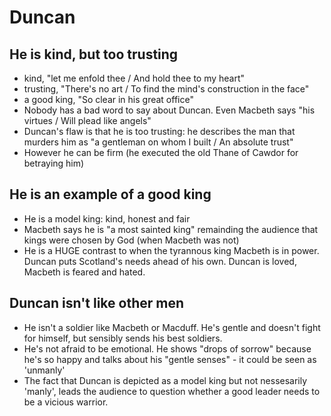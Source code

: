 # Duncan

## He is kind, but too trusting
- kind, "let me enfold thee / And hold thee to my heart"
- trusting, "There's no art / To find the mind's construction in the face"
- a good king, "So clear in his great office"
- Nobody has a bad word to say about Duncan. Even Macbeth says "his virtues / Will plead like angels"
- Duncan's flaw is that he is too trusting: he describes the man that murders him as "a gentleman on whom I built / An absolute trust"
- However he can be firm (he executed the old Thane of Cawdor for betraying him)

## He is an example of a good king
- He is a model king: kind, honest and fair
- Macbeth says he is "a most sainted king" remainding the audience that kings were chosen by God (when Macbeth was not)
- He is a HUGE contrast to when the tyrannous king Macbeth is in power. Duncan puts Scotland's needs ahead of his own. Duncan is loved, Macbeth is feared and hated.

## Duncan isn't like other men
- He isn't a soldier like Macbeth or Macduff. He's gentle and doesn't fight for himself, but sensibly sends his best soldiers.
- He's not afraid to be emotional. He shows "drops of sorrow" because he's so happy and talks about his "gentle senses" - it could be seen as 'unmanly'
- The fact that Duncan is depicted as a model king but not nessesarily 'manly', leads the audience to question whether a good leader needs to be a vicious warrior.
